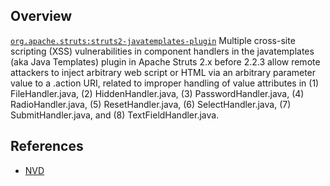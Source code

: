 ## Overview
[`org.apache.struts:struts2-javatemplates-plugin`](http://search.maven.org/#search%7Cga%7C1%7Ca%3A%22struts2-javatemplates-plugin%22)
Multiple cross-site scripting (XSS) vulnerabilities in component handlers in the javatemplates (aka Java Templates) plugin in Apache Struts 2.x before 2.2.3 allow remote attackers to inject arbitrary web script or HTML via an arbitrary parameter value to a .action URI, related to improper handling of value attributes in (1) FileHandler.java, (2) HiddenHandler.java, (3) PasswordHandler.java, (4) RadioHandler.java, (5) ResetHandler.java, (6) SelectHandler.java, (7) SubmitHandler.java, and (8) TextFieldHandler.java.

## References
- [NVD](https://web.nvd.nist.gov/view/vuln/detail?vulnId=CVE-2011-2087)